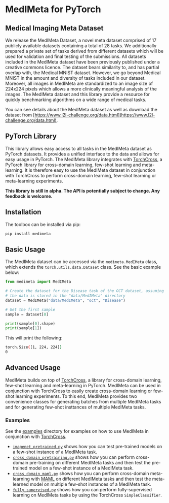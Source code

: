 # MedIMeta for PyTorch

## Medical Imaging Meta Dataset

We release the MedIMeta Dataset, a novel meta dataset comprised of 17 publicly available
datasets containing a total of 28 tasks. We additionally prepared a private set of tasks
derived from different datasets which will be used for validation and final testing of
the submissions. All datasets included in the MedIMeta dataset have been previously
published under a creative commons licence. The dataset bears similarity to, and has
partial overlap with, the Medical MNIST dataset. However, we go beyond Medical MNIST in
the amount and diversity of tasks included in our dataset. Moreover, all images in
MedIMeta are standardized to an image size of 224x224 pixels which allows a more
clinically meaningful analysis of the images. The MedIMeta dataset and this library
provide a resource for quickly benchmarking algorithms on a wide range of medical tasks.

You can see details about the MedIMeta dataset as well as download the dataset from
[https://www.l2l-challenge.org/data.html](https://www.l2l-challenge.org/data.html).

## PyTorch Library

This library allows easy access to all tasks in the MedIMeta dataset as PyTorch datasets.
It provides a unified interface to the data and allows for easy usage in PyTorch.
The MedIMeta library integrates with
[TorchCross](https://www.github.com/StefanoWoerner/torchcross), a PyTorch library for
cross-domain learning, few-shot learning and meta-learning. It is therefore easy to
use the MedIMeta dataset in conjunction with TorchCross to perform cross-domain learning,
few-shot learning or meta-learning experiments.

**This library is still in alpha. The API is potentially subject to change. Any feedback
is welcome.**

## Installation

The toolbox can be installed via pip:

```bash
pip install medimeta
```

## Basic Usage

The MedIMeta dataset can be accessed via the `medimeta.MedIMeta` class, which extends the 
`torch.utils.data.Dataset` class. See the basic example below:

```python
from medimeta import MedIMeta

# Create the dataset for the Disease task of the OCT dataset, assuming
# the data is stored in the "data/MedIMeta" directory
dataset = MedIMeta("data/MedIMeta", "oct", "Disease")

# Get the first sample
sample = dataset[0]

print(sample[0].shape)
print(sample[1])
```

This will print the following:

```bash
torch.Size([1, 224, 224])
0
```


## Advanced Usage

MedIMeta builds on top of [TorchCross](https://www.github.com/StefanoWoerner/torchcross),
a library for cross-domain learning, few-shot learning and meta-learning in PyTorch.
MedIMeta can be used in conjunction with TorchCross to easily create cross-domain learning
or few-shot learning experiments. To this end, MedIMeta provides two convenience classes
for generating batches from multiple MedIMeta tasks and for generating few-shot insttances
of multiple MedIMeta tasks.

### Examples

See the [examples](examples) directory for examples on how to use MedIMeta in conjunction
with [TorchCross](https://www.github.com/StefanoWoerner/torchcross).
- [`imagenet_pretrained.py`](examples/imagenet_pretrained.py) shows how you can test
  pre-trained models on a few-shot instance of a MedIMeta task.
- [`cross_domain_pretraining.py`](examples/cross_domain_pretraining.py) shows how you
  can perform cross-domain pre-training on different MedIMeta tasks and then test the
  pre-trained model on a few-shot instance of a MedIMeta task.
- [`cross_domain_maml.py`](examples/cross_domain_maml.py) shows how you can perform
  cross-domain meta-learning with [MAML](https://arxiv.org/abs/1703.03400) on different
  MedIMeta tasks and then test the meta-learned model on multiple few-shot instances of a
  MedIMeta task.
- [`fully_supervised.py`](examples/fully_supervised.py) shows how you can perform
  fully-supervised learning on MedIMeta tasks by using the TorchCross `SimpleClassifier`.
